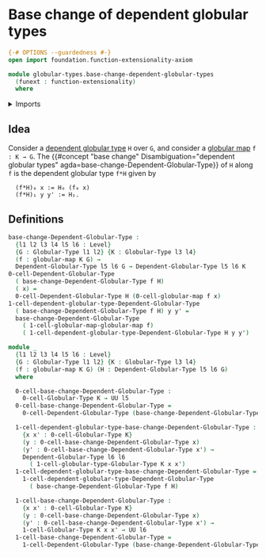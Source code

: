 # Base change of dependent globular types

```agda
{-# OPTIONS --guardedness #-}
open import foundation.function-extensionality-axiom

module globular-types.base-change-dependent-globular-types
  (funext : function-extensionality)
  where
```

<details><summary>Imports</summary>

```agda
open import foundation.universe-levels

open import globular-types.dependent-globular-types funext
open import globular-types.globular-maps funext
open import globular-types.globular-types
```

</details>

## Idea

Consider a [dependent globular type](globular-types.dependent-globular-types.md)
`H` over `G`, and consider a [globular map](globular-types.globular-maps.md)
`f : K → G`. The
{{#concept "base change" Disambiguation="dependent globular types" agda=base-change-Dependent-Globular-Type}}
of `H` along `f` is the dependent globular type `f*H` given by

```text
  (f*H)₀ x := H₀ (f₀ x)
  (f*H)₁ y y' := H₁.
```

## Definitions

```agda
base-change-Dependent-Globular-Type :
  {l1 l2 l3 l4 l5 l6 : Level}
  {G : Globular-Type l1 l2} {K : Globular-Type l3 l4}
  (f : globular-map K G) →
  Dependent-Globular-Type l5 l6 G → Dependent-Globular-Type l5 l6 K
0-cell-Dependent-Globular-Type
  ( base-change-Dependent-Globular-Type f H)
  ( x) =
  0-cell-Dependent-Globular-Type H (0-cell-globular-map f x)
1-cell-dependent-globular-type-Dependent-Globular-Type
  ( base-change-Dependent-Globular-Type f H) y y' =
  base-change-Dependent-Globular-Type
    ( 1-cell-globular-map-globular-map f)
    ( 1-cell-dependent-globular-type-Dependent-Globular-Type H y y')

module _
  {l1 l2 l3 l4 l5 l6 : Level}
  {G : Globular-Type l1 l2} {K : Globular-Type l3 l4}
  (f : globular-map K G) (H : Dependent-Globular-Type l5 l6 G)
  where

  0-cell-base-change-Dependent-Globular-Type :
    0-cell-Globular-Type K → UU l5
  0-cell-base-change-Dependent-Globular-Type =
    0-cell-Dependent-Globular-Type (base-change-Dependent-Globular-Type f H)

  1-cell-dependent-globular-type-base-change-Dependent-Globular-Type :
    {x x' : 0-cell-Globular-Type K}
    (y : 0-cell-base-change-Dependent-Globular-Type x)
    (y' : 0-cell-base-change-Dependent-Globular-Type x') →
    Dependent-Globular-Type l6 l6
      ( 1-cell-globular-type-Globular-Type K x x')
  1-cell-dependent-globular-type-base-change-Dependent-Globular-Type =
    1-cell-dependent-globular-type-Dependent-Globular-Type
      ( base-change-Dependent-Globular-Type f H)

  1-cell-base-change-Dependent-Globular-Type :
    {x x' : 0-cell-Globular-Type K}
    (y : 0-cell-base-change-Dependent-Globular-Type x)
    (y' : 0-cell-base-change-Dependent-Globular-Type x') →
    1-cell-Globular-Type K x x' → UU l6
  1-cell-base-change-Dependent-Globular-Type =
    1-cell-Dependent-Globular-Type (base-change-Dependent-Globular-Type f H)
```
